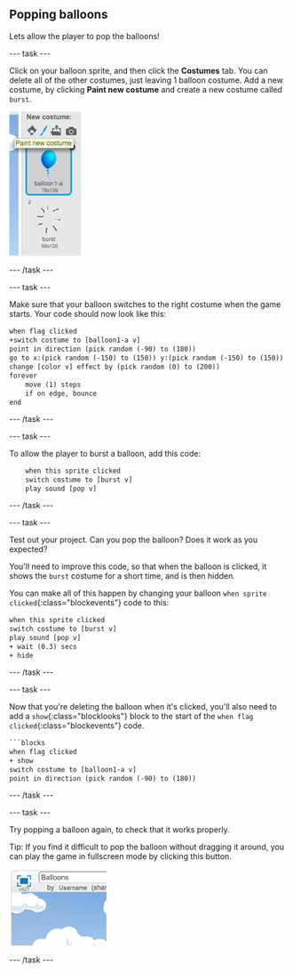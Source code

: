 ## Popping balloons

Lets allow the player to pop the balloons!

--- task ---

Click on your balloon sprite, and then click the **Costumes** tab. You can delete all of the other costumes, just leaving 1 balloon costume. Add a new costume, by clicking **Paint new costume** and create a new costume called `burst`.

![balloon costume called burst](images/balloons-costume.png)

--- /task ---

--- task ---

Make sure that your balloon switches to the right costume when the game starts. Your code should now look like this:

```blocks
when flag clicked
+switch costume to [balloon1-a v]
point in direction (pick random (-90) to (180))
go to x:(pick random (-150) to (150)) y:(pick random (-150) to (150))
change [color v] effect by (pick random (0) to (200))
forever
	move (1) steps
	if on edge, bounce
end
```

--- /task ---

--- task ---

To allow the player to burst a balloon, add this code:

```blocks
	when this sprite clicked
	switch costume to [burst v]
	play sound [pop v]
```

--- /task ---

--- task ---

Test out your project. Can you pop the balloon? Does it work as you expected? 

You'll need to improve this code, so that when the balloon is clicked, it shows the `burst` costume for a short time, and is then hidden. 

You can make all of this happen by changing your balloon `when sprite clicked`{:class="blockevents"} code to this:

```blocks
when this sprite clicked
switch costume to [burst v]
play sound [pop v]
+ wait (0.3) secs
+ hide
```

--- /task ---

--- task ---

Now that you're deleting the balloon when it's clicked, you'll also need to add a `show`{:class="blocklooks"} block to the start of the `when flag clicked`{:class="blockevents"} code.

```blocks
```blocks
when flag clicked
+ show
switch costume to [balloon1-a v]
point in direction (pick random (-90) to (180))
```

--- /task ---

--- task ---

Try popping a balloon again, to check that it works properly. 

Tip: If you find it difficult to pop the balloon without dragging it around, you can play the game in fullscreen mode by clicking this button.

![fullscreen button](images/balloons-fullscreen.png)

--- /task ---
